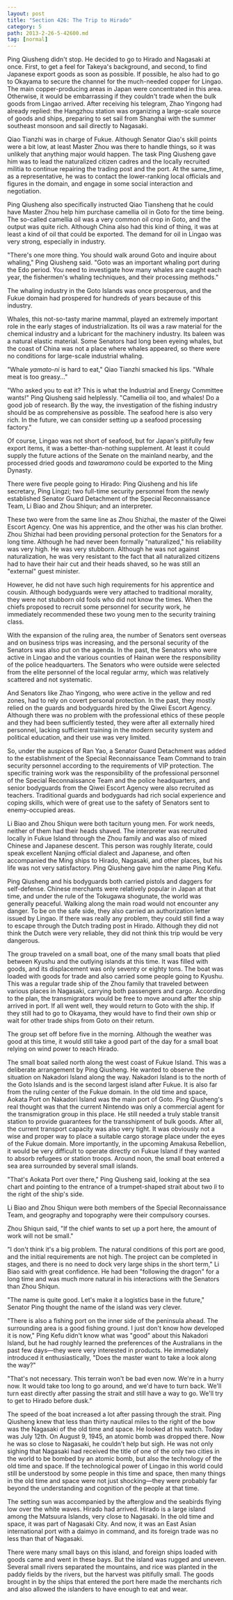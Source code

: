 ```yaml
---
layout: post
title: "Section 426: The Trip to Hirado"
category: 5
path: 2013-2-26-5-42600.md
tag: [normal]
---
```


Ping Qiusheng didn't stop. He decided to go to Hirado and Nagasaki at once. First, to get a feel for Takeya's background, and second, to find Japanese export goods as soon as possible. If possible, he also had to go to Okayama to secure the channel for the much-needed copper for Lingao. The main copper-producing areas in Japan were concentrated in this area. Otherwise, it would be embarrassing if they couldn't trade when the bulk goods from Lingao arrived. After receiving his telegram, Zhao Yingong had already replied: the Hangzhou station was organizing a large-scale source of goods and ships, preparing to set sail from Shanghai with the summer southeast monsoon and sail directly to Nagasaki.

Qiao Tianzhi was in charge of Fukue. Although Senator Qiao's skill points were a bit low, at least Master Zhou was there to handle things, so it was unlikely that anything major would happen. The task Ping Qiusheng gave him was to lead the naturalized citizen cadres and the locally recruited militia to continue repairing the trading post and the port. At the same_time, as a representative, he was to contact the lower-ranking local officials and figures in the domain, and engage in some social interaction and negotiation.

Ping Qiusheng also specifically instructed Qiao Tiansheng that he could have Master Zhou help him purchase camellia oil in Goto for the time being. The so-called camellia oil was a very common oil crop in Goto, and the output was quite rich. Although China also had this kind of thing, it was at least a kind of oil that could be exported. The demand for oil in Lingao was very strong, especially in industry.

"There's one more thing. You should walk around Goto and inquire about whaling," Ping Qiusheng said. "Goto was an important whaling port during the Edo period. You need to investigate how many whales are caught each year, the fishermen's whaling techniques, and their processing methods."

The whaling industry in the Goto Islands was once prosperous, and the Fukue domain had prospered for hundreds of years because of this industry.

Whales, this not-so-tasty marine mammal, played an extremely important role in the early stages of industrialization. Its oil was a raw material for the chemical industry and a lubricant for the machinery industry. Its baleen was a natural elastic material. Some Senators had long been eyeing whales, but the coast of China was not a place where whales appeared, so there were no conditions for large-scale industrial whaling.

"Whale *yamato-ni* is hard to eat," Qiao Tianzhi smacked his lips. "Whale meat is too greasy..."

"Who asked you to eat it? This is what the Industrial and Energy Committee wants!" Ping Qiusheng said helplessly. "Camellia oil too, and whales! Do a good job of research. By the way, the investigation of the fishing industry should be as comprehensive as possible. The seafood here is also very rich. In the future, we can consider setting up a seafood processing factory."

Of course, Lingao was not short of seafood, but for Japan's pitifully few export items, it was a better-than-nothing supplement. At least it could supply the future actions of the Senate on the mainland nearby, and the processed dried goods and *tawaramono* could be exported to the Ming Dynasty.

There were five people going to Hirado: Ping Qiusheng and his life secretary, Ping Lingzi; two full-time security personnel from the newly established Senator Guard Detachment of the Special Reconnaissance Team, Li Biao and Zhou Shiqun; and an interpreter.

These two were from the same line as Zhou Shizhai, the master of the Qiwei Escort Agency. One was his apprentice, and the other was his clan brother. Zhou Shizhai had been providing personal protection for the Senators for a long time. Although he had never been formally "naturalized," his reliability was very high. He was very stubborn. Although he was not against naturalization, he was very resistant to the fact that all naturalized citizens had to have their hair cut and their heads shaved, so he was still an "external" guest minister.

However, he did not have such high requirements for his apprentice and cousin. Although bodyguards were very attached to traditional morality, they were not stubborn old fools who did not know the times. When the chiefs proposed to recruit some personnel for security work, he immediately recommended these two young men to the security training class.

With the expansion of the ruling area, the number of Senators sent overseas and on business trips was increasing, and the personal security of the Senators was also put on the agenda. In the past, the Senators who were active in Lingao and the various counties of Hainan were the responsibility of the police headquarters. The Senators who were outside were selected from the elite personnel of the local regular army, which was relatively scattered and not systematic.

And Senators like Zhao Yingong, who were active in the yellow and red zones, had to rely on covert personal protection. In the past, they mostly relied on the guards and bodyguards hired by the Qiwei Escort Agency. Although there was no problem with the professional ethics of these people and they had been sufficiently tested, they were after all externally hired personnel, lacking sufficient training in the modern security system and political education, and their use was very limited.

So, under the auspices of Ran Yao, a Senator Guard Detachment was added to the establishment of the Special Reconnaissance Team Command to train security personnel according to the requirements of VIP protection. The specific training work was the responsibility of the professional personnel of the Special Reconnaissance Team and the police headquarters, and senior bodyguards from the Qiwei Escort Agency were also recruited as teachers. Traditional guards and bodyguards had rich social experience and coping skills, which were of great use to the safety of Senators sent to enemy-occupied areas.

Li Biao and Zhou Shiqun were both taciturn young men. For work needs, neither of them had their heads shaved. The interpreter was recruited locally in Fukue Island through the Zhou family and was also of mixed Chinese and Japanese descent. This person was roughly literate, could speak excellent Nanjing official dialect and Japanese, and often accompanied the Ming ships to Hirado, Nagasaki, and other places, but his life was not very satisfactory. Ping Qiusheng gave him the name Ping Kefu.

Ping Qiusheng and his bodyguards both carried pistols and daggers for self-defense. Chinese merchants were relatively popular in Japan at that time, and under the rule of the Tokugawa shogunate, the world was generally peaceful. Walking along the main road would not encounter any danger. To be on the safe side, they also carried an authorization letter issued by Lingao. If there was really any problem, they could still find a way to escape through the Dutch trading post in Hirado. Although they did not think the Dutch were very reliable, they did not think this trip would be very dangerous.

The group traveled on a small boat, one of the many small boats that plied between Kyushu and the outlying islands at this time. It was filled with goods, and its displacement was only seventy or eighty tons. The boat was loaded with goods for trade and also carried some people going to Kyushu. This was a regular trade ship of the Zhou family that traveled between various places in Nagasaki, carrying both passengers and cargo. According to the plan, the transmigrators would be free to move around after the ship arrived in port. If all went well, they would return to Goto with the ship. If they still had to go to Okayama, they would have to find their own ship or wait for other trade ships from Goto on their return.

The group set off before five in the morning. Although the weather was good at this time, it would still take a good part of the day for a small boat relying on wind power to reach Hirado.

The small boat sailed north along the west coast of Fukue Island. This was a deliberate arrangement by Ping Qiusheng. He wanted to observe the situation on Nakadori Island along the way. Nakadori Island is to the north of the Goto Islands and is the second largest island after Fukue. It is also far from the ruling center of the Fukue domain. In the old time and space, Aokata Port on Nakadori Island was the main port of Goto. Ping Qiusheng's real thought was that the current Nintendo was only a commercial agent for the transmigration group in this place. He still needed a truly stable transit station to provide guarantees for the transshipment of bulk goods. After all, the current transport capacity was also very tight. It was obviously not a wise and proper way to place a suitable cargo storage place under the eyes of the Fukue domain. More importantly, in the upcoming Amakusa Rebellion, it would be very difficult to operate directly on Fukue Island if they wanted to absorb refugees or station troops. Around noon, the small boat entered a sea area surrounded by several small islands.

"That's Aokata Port over there," Ping Qiusheng said, looking at the sea chart and pointing to the entrance of a trumpet-shaped strait about two *li* to the right of the ship's side.

Li Biao and Zhou Shiqun were both members of the Special Reconnaissance Team, and geography and topography were their compulsory courses.

Zhou Shiqun said, "If the chief wants to set up a port here, the amount of work will not be small."

"I don't think it's a big problem. The natural conditions of this port are good, and the initial requirements are not high. The project can be completed in stages, and there is no need to dock very large ships in the short term," Li Biao said with great confidence. He had been "following the dragon" for a long time and was much more natural in his interactions with the Senators than Zhou Shiqun.

"The name is quite good. Let's make it a logistics base in the future," Senator Ping thought the name of the island was very clever.

"There is also a fishing port on the inner side of the peninsula ahead. The surrounding area is a good fishing ground. I just don't know how developed it is now," Ping Kefu didn't know what was "good" about this Nakadori Island, but he had roughly learned the preferences of the Australians in the past few days—they were very interested in products. He immediately introduced it enthusiastically, "Does the master want to take a look along the way?"

"That's not necessary. This terrain won't be bad even now. We're in a hurry now. It would take too long to go around, and we'd have to turn back. We'll turn east directly after passing the strait and still have a way to go. We'll try to get to Hirado before dusk."

The speed of the boat increased a lot after passing through the strait. Ping Qiusheng knew that less than thirty nautical miles to the right of the bow was the Nagasaki of the old time and space. He looked at his watch. Today was July 12th. On August 9, 1945, an atomic bomb was dropped there. Now he was so close to Nagasaki, he couldn't help but sigh. He was not only sighing that Nagasaki had received the title of one of the only two cities in the world to be bombed by an atomic bomb, but also the technology of the old time and space. If the technological power of Lingao in this world could still be understood by some people in this time and space, then many things in the old time and space were not just shocking—they were probably far beyond the understanding and cognition of the people at that time.

The setting sun was accompanied by the afterglow and the seabirds flying low over the white waves. Hirado had arrived. Hirado is a large island among the Matsuura Islands, very close to Nagasaki. In the old time and space, it was part of Nagasaki City. And now, it was an East Asian international port with a daimyo in command, and its foreign trade was no less than that of Nagasaki.

There were many small bays on this island, and foreign ships loaded with goods came and went in these bays. But the island was rugged and uneven. Several small rivers separated the mountains, and rice was planted in the paddy fields by the rivers, but the harvest was pitifully small. The goods brought in by the ships that entered the port here made the merchants rich and also allowed the islanders to have enough to eat and wear.